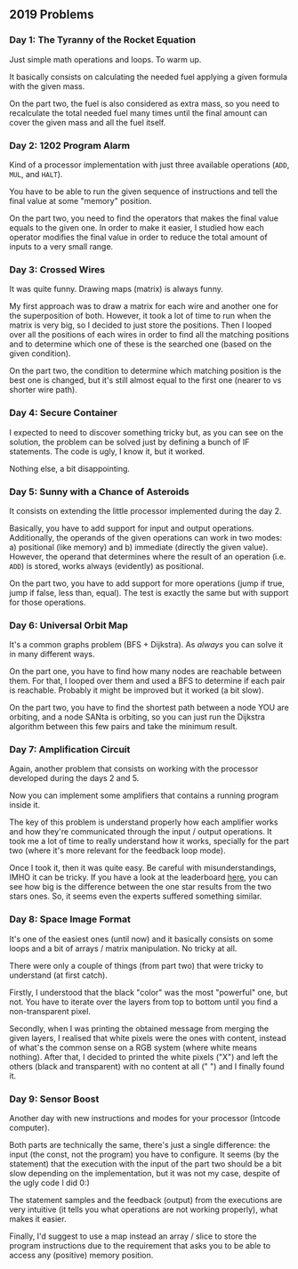 ## 2019 Problems

### Day 1: The Tyranny of the Rocket Equation

Just simple math operations and loops. To warm up.

It basically consists on calculating the needed fuel applying a given formula with the given mass.

On the part two, the fuel is also considered as extra mass, so you need to recalculate the
total needed fuel many times until the final amount can cover the given mass and all the fuel itself.   

### Day 2: 1202 Program Alarm

Kind of a processor implementation with just three available operations (`ADD`, `MUL`, and `HALT`).

You have to be able to run the given sequence of instructions and tell the final value at some "memory" position.

On the part two, you need to find the operators that makes the final value equals to the given one.
In order to make it easier, I studied how each operator modifies the final value in order to
reduce the total amount of inputs to a very small range. 

### Day 3: Crossed Wires

It was quite funny. Drawing maps (matrix) is always funny.

My first approach was to draw a matrix for each wire and another one for the superposition of both.
However, it took a lot of time to run when the matrix is very big, so I decided to just store the positions.
Then I looped over all the positions of each wires in order to find all the matching positions and
to determine which one of these is the searched one (based on the given condition). 

On the part two, the condition to determine which matching position is the best one is changed, but
it's still almost equal to the first one (nearer to vs shorter wire path).   

### Day 4: Secure Container

I expected to need to discover something tricky but, as you can see on the solution, the problem
can be solved just by defining a bunch of IF statements. The code is ugly, I know it, but it worked.

Nothing else, a bit disappointing.

### Day 5: Sunny with a Chance of Asteroids

It consists on extending the little processor implemented during the day 2.

Basically, you have to add support for input and output operations. Additionally,
the operands of the given operations can work in two modes: a) positional (like memory) and
b) immediate (directly the given value). However, the operand that determines where
the result of an operation (i.e. `ADD`) is stored, works always (evidently) as positional. 

On the part two, you have to add support for more operations (jump if true, jump if false,
less than, equal). The test is exactly the same but with support for those operations.

### Day 6: Universal Orbit Map

It's a common graphs problem (BFS + Dijkstra). As *always* you can solve it in many different ways.

On the part one, you have to find how many nodes are reachable between them. For that, I looped over
them and used a BFS to determine if each pair is reachable. 
Probably it might be improved but it worked (a bit slow).

On the part two, you have to find the shortest path between a node YOU are orbiting, and a node
SANta is orbiting, so you can just run the Dijkstra algorithm between this few pairs and take
the minimum result.  

### Day 7: Amplification Circuit

Again, another problem that consists on working with the processor developed during the days 2 and 5.

Now you can implement some amplifiers that contains a running program inside it.

The key of this problem is understand properly how each amplifier works and how they're communicated
through the input / output operations. It took me a lot of time to really understand how it works,
specially for the part two (where it's more relevant for the feedback loop mode).

Once I took it, then it was quite easy. Be careful with misunderstandings, IMHO it can be tricky.
If you have a look at the leaderboard [here](https://adventofcode.com/2019/leaderboard/day/7),
you can see how big is the difference between the one star results from the two stars ones. So,
it seems even the experts suffered something similar.

### Day 8: Space Image Format

It's one of the easiest ones (until now) and it basically consists on some loops and a bit of 
arrays / matrix manipulation. No tricky at all.

There were only a couple of things (from part two) that were tricky to understand (at first catch).

Firstly, I understood that the black "color" was the most "powerful" one, but not. 
You have to iterate over the layers from top to bottom until you find a non-transparent pixel. 

Secondly, when I was printing the obtained message from merging the given layers, I realised that 
white pixels were the ones with content, instead of what's the common sense on a RGB system
(where white means nothing). After that, I decided to  printed the white pixels ("X") and left the
others (black and transparent) with no content at all (" ") and I finally found it.

### Day 9: Sensor Boost

Another day with new instructions and modes for your processor (Intcode computer).

Both parts are technically the same, there's just a single difference: the input (the const, 
not the program) you have to configure. It seems (by the statement) that the execution with
the input of the part two should be a bit slow depending on the implementation, but it was 
not my case, despite of the ugly code I did 0:)

The statement samples and the feedback (output) from the executions are very intuitive (it
tells you what operations are not working properly), what makes it easier.

Finally, I'd suggest to use a map instead an array / slice to store the program instructions
due to the requirement that asks you to be able to access any (positive) memory position.  